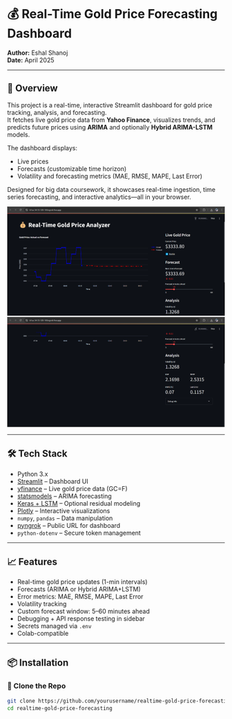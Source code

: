 # 💰 Real-Time Gold Price Forecasting Dashboard

**Author:** Eshal Shanoj  
**Date:** April 2025  

---

## 🚀 Overview

This project is a real-time, interactive Streamlit dashboard for gold price tracking, analysis, and forecasting.  
It fetches live gold price data from **Yahoo Finance**, visualizes trends, and predicts future prices using **ARIMA** and optionally **Hybrid ARIMA-LSTM** models.

The dashboard displays:
- Live prices
- Forecasts (customizable time horizon)
- Volatility and forecasting metrics (MAE, RMSE, MAPE, Last Error)

Designed for big data coursework, it showcases real-time ingestion, time series forecasting, and interactive analytics—all in your browser.

![Dashboard Screenshot](streamlit_dashboard1.png)
![Dashboard Screenshot](streamlit_dashboard2.png)

---

## 🛠️ Tech Stack

- Python 3.x  
- [Streamlit](https://streamlit.io) – Dashboard UI  
- [yfinance](https://pypi.org/project/yfinance/) – Live gold price data (GC=F)  
- [statsmodels](https://www.statsmodels.org/) – ARIMA forecasting  
- [Keras + LSTM](https://keras.io) – Optional residual modeling  
- [Plotly](https://plotly.com/python/) – Interactive visualizations  
- `numpy`, `pandas` – Data manipulation  
- [pyngrok](https://github.com/inconshreveable/ngrok) – Public URL for dashboard  
- `python-dotenv` – Secure token management  

---

## 📈 Features

- Real-time gold price updates (1-min intervals)
- Forecasts (ARIMA or Hybrid ARIMA+LSTM)
- Error metrics: MAE, RMSE, MAPE, Last Error
- Volatility tracking
- Custom forecast window: 5–60 minutes ahead
- Debugging + API response testing in sidebar
- Secrets managed via `.env`
- Colab-compatible

---

## 📦 Installation

### 🔁 Clone the Repo
```bash
git clone https://github.com/yourusername/realtime-gold-price-forecasting.git
cd realtime-gold-price-forecasting
